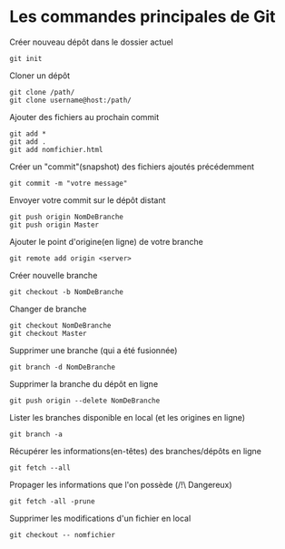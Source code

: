 # Les commandes principales de Git

Créer nouveau dépôt dans le dossier actuel

    git init 

Cloner un dépôt

    git clone /path/
    git clone username@host:/path/

Ajouter des fichiers au prochain commit

    git add *
    git add .
    git add nomfichier.html

Créer un "commit"(snapshot) des fichiers ajoutés précédemment

    git commit -m "votre message"

Envoyer votre commit sur le dépôt distant

    git push origin NomDeBranche
    git push origin Master

Ajouter le point d'origine(en ligne) de votre branche

    git remote add origin <server>

Créer nouvelle branche

    git checkout -b NomDeBranche

Changer de branche

    git checkout NomDeBranche
    git checkout Master

Supprimer une branche (qui a été fusionnée)

    git branch -d NomDeBranche

Supprimer la branche du dépôt en ligne

    git push origin --delete NomDeBranche

Lister les branches disponible en local (et les origines en ligne)

    git branch -a

Récupérer les informations(en-têtes) des branches/dépôts en ligne

    git fetch --all

Propager les informations que l'on possède (/!\ Dangereux)

    git fetch -all -prune

Supprimer les modifications d'un fichier en local 

    git checkout -- nomfichier

